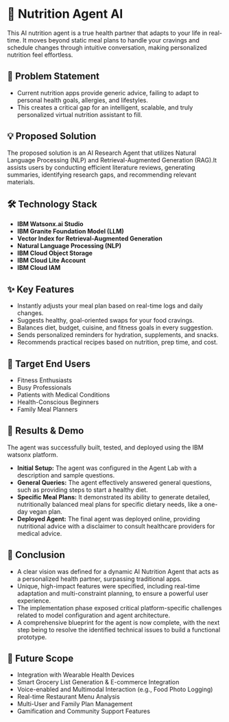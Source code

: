 # 🥗 Nutrition Agent AI
This AI nutrition agent is a true health partner that adapts to your life in real-time. It moves beyond static meal plans to handle your cravings and schedule changes through intuitive conversation, making personalized nutrition feel effortless.

## 🎯 Problem Statement
* Current nutrition apps provide generic advice, failing to adapt to personal health goals, allergies, and lifestyles. 
* This creates a critical gap for an intelligent, scalable, and truly personalized virtual nutrition assistant to fill. 

## 💡 Proposed Solution
The proposed solution is an AI Research Agent that utilizes Natural Language Processing (NLP) and Retrieval-Augmented Generation (RAG).It assists users by conducting efficient literature reviews, generating summaries, identifying research gaps, and recommending relevant materials. 

## 🛠️ Technology Stack
* **IBM Watsonx.ai Studio** 
* **IBM Granite Foundation Model (LLM)** 
* **Vector Index for Retrieval-Augmented Generation** 
* **Natural Language Processing (NLP)** 
* **IBM Cloud Object Storage** 
* **IBM Cloud Lite Account** 
* **IBM Cloud IAM** 

## ✨ Key Features
* Instantly adjusts your meal plan based on real-time logs and daily changes.
* Suggests healthy, goal-oriented swaps for your food cravings. 
* Balances diet, budget, cuisine, and fitness goals in every suggestion. 
* Sends personalized reminders for hydration, supplements, and snacks. 
* Recommends practical recipes based on nutrition, prep time, and cost. 

## 👥 Target End Users
* Fitness Enthusiasts
* Busy Professionals 
* Patients with Medical Conditions
* Health-Conscious Beginners 
* Family Meal Planners 

## 🚀 Results & Demo
The agent was successfully built, tested, and deployed using the IBM watsonx platform.

* **Initial Setup:** The agent was configured in the Agent Lab with a description and sample questions.
* **General Queries:** The agent effectively answered general questions, such as providing steps to start a healthy diet.
* **Specific Meal Plans:** It demonstrated its ability to generate detailed, nutritionally balanced meal plans for specific dietary needs, like a one-day vegan plan.
* **Deployed Agent:** The final agent was deployed online, providing nutritional advice with a disclaimer to consult healthcare providers for medical advice.

## 🏁 Conclusion
* A clear vision was defined for a dynamic AI Nutrition Agent that acts as a personalized health partner, surpassing traditional apps. 
* Unique, high-impact features were specified, including real-time adaptation and multi-constraint planning, to ensure a powerful user experience. 
* The implementation phase exposed critical platform-specific challenges related to model configuration and agent architecture. 
* A comprehensive blueprint for the agent is now complete, with the next step being to resolve the identified technical issues to build a functional prototype.

## 🔮 Future Scope
* Integration with Wearable Health Devices 
* Smart Grocery List Generation & E-commerce Integration 
* Voice-enabled and Multimodal Interaction (e.g., Food Photo Logging) 
* Real-time Restaurant Menu Analysis
* Multi-User and Family Plan Management 
* Gamification and Community Support Features 
